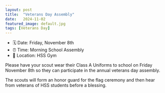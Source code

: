 ```yaml
---
layout: post
title:  "Veterans Day Assembly"
date:   2024-11-02
featured_image: default.jpg
tags: [Veterans Day]
---
```


* 🗓️ Date: Friday, November 8th
* ⏰ Time: Morning School Assembly
* 📍 Location: HSS Gym

Please have your scout wear their Class A Uniforms to school on Friday November 8th so they can participate in the annual veterans day assembly.

The scouts will form an honor guard for the flag ceremony and then hear from veterans of HSS students before a blessing.
